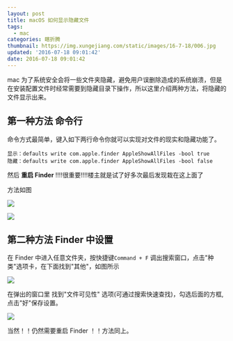 ```yaml
---
layout: post
title: macOS 如何显示隐藏文件
tags:
  - mac
categories: 瞎折腾
thumbnail: https://img.xungejiang.com/static/images/16-7-18/006.jpg
updated: '2016-07-18 09:01:42'
date: 2016-07-18 09:01:42
---
```


mac 为了系统安全会将一些文件夹隐藏，避免用户误删除造成的系统崩溃，但是在安装配置文件时经常需要到隐藏目录下操作，所以这里介绍两种方法，将隐藏的文件显示出来。

<!--more-->




## 第一种方法 命令行

命令方式最简单，键入如下两行命令你就可以实现对文件的现实和隐藏功能了。

```
显示：defaults write com.apple.finder AppleShowAllFiles -bool true
隐藏：defaults write com.apple.finder AppleShowAllFiles -bool false
```

然后 **重启 Finder** !!!!很重要!!!!楼主就是试了好多次最后发现栽在这上面了

方法如图

![](https://img.xungejiang.com/static/images/16-7-18/005.jpg)

![](https://img.xungejiang.com/static/images/16-7-18/002.jpg)

## 第二种方法 Finder 中设置

在 Finder 中进入任意文件夹，按快捷键`Command + F` 调出搜索窗口，点击"种类"选项卡，在下面找到"其他"，如图所示

![](https://img.xungejiang.com/static/images/16-7-18/003.jpg)

在弹出的窗口里 找到"文件可见性" 选项(可通过搜索快速查找)，勾选后面的方框,点击"好"保存设置。

![](https://img.xungejiang.com/static/images/16-7-18/004.jpg)

当然！！仍然需要重启 Finder ！！方法同上。
